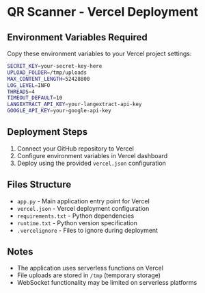 # QR Scanner - Vercel Deployment

## Environment Variables Required

Copy these environment variables to your Vercel project settings:

```bash
SECRET_KEY=your-secret-key-here
UPLOAD_FOLDER=/tmp/uploads
MAX_CONTENT_LENGTH=52428800
LOG_LEVEL=INFO
THREADS=4
TIMEOUT_DEFAULT=10
LANGEXTRACT_API_KEY=your-langextract-api-key
GOOGLE_API_KEY=your-google-api-key
```

## Deployment Steps

1. Connect your GitHub repository to Vercel
2. Configure environment variables in Vercel dashboard
3. Deploy using the provided `vercel.json` configuration

## Files Structure

- `app.py` - Main application entry point for Vercel
- `vercel.json` - Vercel deployment configuration
- `requirements.txt` - Python dependencies
- `runtime.txt` - Python version specification
- `.vercelignore` - Files to ignore during deployment

## Notes

- The application uses serverless functions on Vercel
- File uploads are stored in `/tmp` (temporary storage)
- WebSocket functionality may be limited on serverless platforms